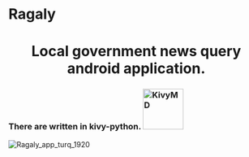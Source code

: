 # Ragaly
<h1 align="center"> Local government news query android application. </h1> 
<h3>There are written in kivy-python. 
    <img src="https://user-images.githubusercontent.com/63549139/203009149-b25410ca-f166-48d4-8d8d-8c72b2fc2ef1.png" alt="KivyMD" style="float:rigth;width:80px;height:80px;">
</h3>



![Ragaly_app_turq_1920](https://user-images.githubusercontent.com/63549139/203008644-e2545239-2f56-48fb-af44-987c8b82daf5.jpg)

